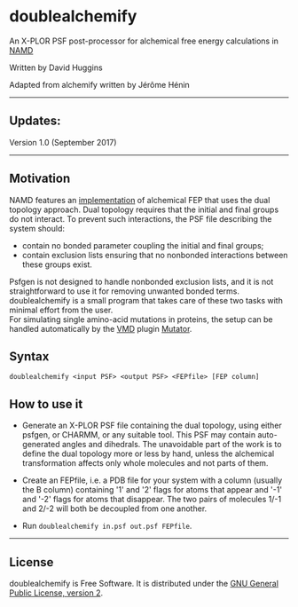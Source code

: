 # doublealchemify

An X-PLOR PSF post-processor for alchemical free energy calculations in [NAMD](http://www.ks.uiuc.edu/Research/namd)  

Written by David Huggins

Adapted from alchemify written by Jérôme Hénin  

* * *

## Updates:

Version 1.0 (September 2017) 

* * *

## Motivation

NAMD features an [implementation](http://www.ks.uiuc.edu/Research/namd/2.12/ug/node61.html) of alchemical FEP that uses the dual topology approach. Dual topology requires that the initial and final groups do not interact. To prevent such interactions, the PSF file describing the system should:  

*   contain no bonded parameter coupling the initial and final groups;
*   contain exclusion lists ensuring that no nonbonded interactions between these groups exist.

Psfgen is not designed to handle nonbonded exclusion lists, and it is not straightforward to use it for removing unwanted bonded terms. doublealchemify is a small program that takes care of these two tasks with minimal effort from the user.  
For simulating single amino-acid mutations in proteins, the setup can be handled automatically by the [VMD](http://www.ks.uiuc.edu/Research/vmd) plugin [Mutator](http://www.ks.uiuc.edu/Research/vmd/plugins/mutator).

## Syntax

`doublealchemify <input PSF> <output PSF> <FEPfile> [FEP column]`

## How to use it  

*   Generate an X-PLOR PSF file containing the dual topology, using either psfgen, or CHARMM, or any suitable tool. This PSF may contain auto-generated angles and dihedrals. The unavoidable part of the work is to define the dual topology more or less by hand, unless the alchemical transformation affects only whole molecules and not parts of them.  

*   Create an FEPfile, i.e. a PDB file for your system with a column (usually the B column) containing '1' and '2' flags for atoms that appear and '-1' and '-2' flags for atoms that disappear. The two pairs of molecules 1/-1 and 2/-2 will both be decoupled from one another.

*   Run `doublealchemify in.psf out.psf FEPfile`.

* * *

## License

doublealchemify is Free Software. It is distributed under the [GNU General Public License, version 2](http://www.gnu.org/copyleft/gpl.html).
